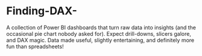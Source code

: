 # Finding-DAX-
A collection of Power BI dashboards that turn raw data into insights (and the occasional pie chart nobody asked for). Expect drill-downs, slicers galore, and DAX magic. Data made useful, slightly entertaining, and definitely more fun than spreadsheets!
